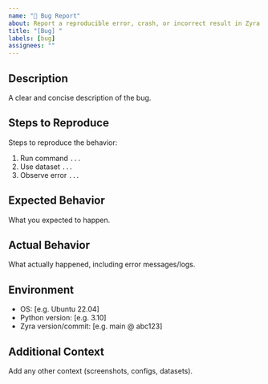 ```yaml
---
name: "🐛 Bug Report"
about: Report a reproducible error, crash, or incorrect result in Zyra
title: "[Bug] "
labels: [bug]
assignees: ""
---
```


## Description
A clear and concise description of the bug.

## Steps to Reproduce
Steps to reproduce the behavior:
1. Run command `...`
2. Use dataset `...`
3. Observe error `...`

## Expected Behavior
What you expected to happen.

## Actual Behavior
What actually happened, including error messages/logs.

## Environment
- OS: [e.g. Ubuntu 22.04]
- Python version: [e.g. 3.10]
- Zyra version/commit: [e.g. main @ abc123]

## Additional Context
Add any other context (screenshots, configs, datasets).
